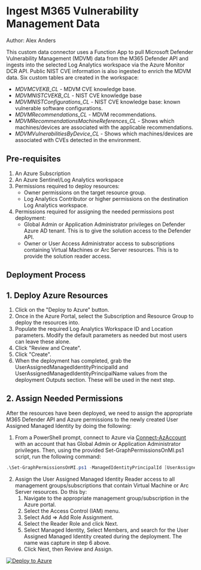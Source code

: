 # Ingest M365 Vulnerability Management Data
Author: Alex Anders

This custom data connector uses a Function App to pull Microsoft Defender Vulnerability Management (MDVM) data from the M365 Defender API and ingests into the selected Log Analytics workspace via the Azure Monitor DCR API. Public NIST CVE information is also ingested to enrich the MDVM data. Six custom tables are created in the workspace:
- *MDVMCVEKB_CL* - MDVM CVE knowledge base.
- *MDVMNISTCVEKB_CL* - NIST CVE knowledge base
- *MDVMNISTConfigurations_CL* - NIST CVE knowledge base: known vulnerable software configurations.
- *MDVMRecommendations_CL* - MDVM recommendations.
- *MDVMRecommendationsMachineReferences_CL* - Shows which machines/devices are associated with the applicable recommendations.
- *MDVMVulnerabilitiesByDevice_CL* - Shows which machines/devices are associated with CVEs detected in the environment.


## **Pre-requisites**
1. An Azure Subscription
2. An Azure Sentinel/Log Analytics workspace
3. Permissions required to deploy resources:
    - Owner permissions on the target resource group.
    - Log Analytics Contributor or higher permissions on the destination Log Analytics workspace.
4. Permissions required for assigning the needed permissions post deployment:
    - Global Admin or Application Administrator privileges on Defender Azure AD tenant. This is to give the solution access to the Defender API.
    - Owner or User Access Administrator access to subscriptions containing Virtual Machines or Arc Server resources. This is to provide the solution reader access.

## **Deployment Process**
## 1. Deploy Azure Resources
1. Click on the "Deploy to Azure" button.
2. Once in the Azure Portal, select the Subscription and Resource Group to deploy the resources into.
3. Populate the required Log Analytics Workspace ID and Location parameters. Modify the default parameters as needed but most users can leave these alone.
4. Click "Review and Create".
5. Click "Create".
6. When the deployment has completed, grab the UserAssignedManagedIdentityPrincipalId and UserAssignedManagedIdentityPrincipalName values from the deployment Outputs section. These will be used in the next step.

## 2. Assign Needed Permissions
After the resources have been deployed, we need to assign the appropriate M365 Defender API and Azure permissions to the newly created User Assigned Managed Identity by doing the following:
1. From a PowerShell prompt, connect to Azure via [Connect-AzAccount](https://learn.microsoft.com/en-us/powershell/module/az.accounts/connect-azaccount?view=azps-9.2.0) with an account that has Global Admin or Application Administrator privileges. Then, using the provided Set-GraphPermissionsOnMI.ps1 script, run the following command:
```PowerShell
.\Set-GraphPermissionsOnMI.ps1 -ManagedIdentityPrincipalId [UserAssignedManagedIdentityPrincipalId value Copied from step 6 above.] -AppId 'fc780465-2017-40d4-a0c5-307022471b92' -PermissionsNeeded ("SecurityRecommendation.Read.All", "Vulnerability.Read.All")
```
2. Assign the User Assigned Managed Identity Reader access to all management groups/subscriptions that contain Virtual Machine or Arc Server resources. Do this by: 
    1. Navigate to the appropriate management group/subscription in the Azure portal.
    2. Select the Access Control (IAM) menu.
    3. Select Add => Add Role Assignment.
    4. Select the Reader Role and click Next.
    5. Select Managed Identity, Select Members, and search for the User Assigned Managed Identity created during the deployment. The name was capture in step 6 above.
    6. Click Next, then Review and Assign.



[![Deploy to Azure](https://aka.ms/deploytoazurebutton)](https://portal.azure.com/#create/Microsoft.Template/uri/https%3A%2F%2Fraw.githubusercontent.com%2Fanders-alex%2FAzure-Sentinel%2FDataConnector-M365Defender-VulnerabilityManagement%2FDataConnectors%2FM365Defender-VulnerabilityManagement%2FazureDeploy.json)
